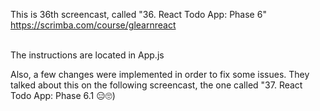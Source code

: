 This is 36th screencast, called "36. React Todo App: Phase 6"<br />
https://scrimba.com/course/glearnreact

<br />
The instructions are located in App.js<br />

Also, a few changes were implemented in order to fix some issues. They talked about this on the following screencast, the one called "37. React Todo App: Phase 6.1 😑🙄)